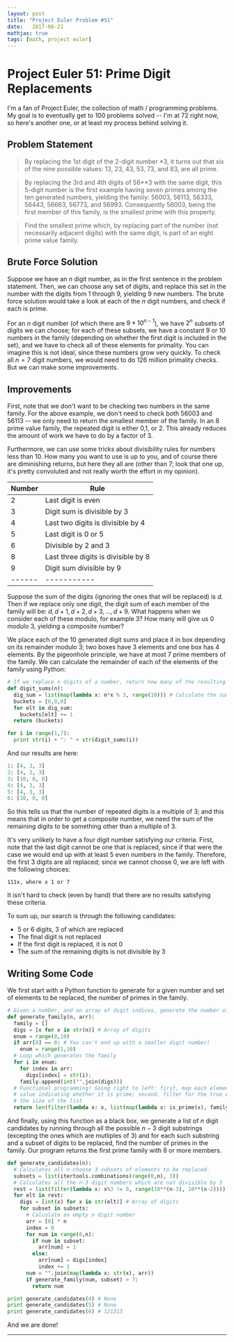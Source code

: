 ```yaml
---
layout: post
title: "Project Euler Problem #51"
date:   2017-06-21
mathjax: true
tags: [math, project euler]
---
```


# Project Euler 51: Prime Digit Replacements

I'm a fan of Project Euler, the collection of math / programming problems. My goal is to eventually get to 100 problems solved -- I'm at 72 right now, so here's another one, or at least my process behind solving it.

## Problem Statement

>By replacing the 1st digit of the 2-digit number *3, it turns out that six of the nine possible values: 13, 23, 43, 53, 73, and 83, are all prime.

>By replacing the 3rd and 4th digits of 56**3 with the same digit, this 5-digit number is the first example having seven primes among the ten generated numbers, yielding the family: 56003, 56113, 56333, 56443, 56663, 56773, and 56993. Consequently 56003, being the first member of this family, is the smallest prime with this property.

>Find the smallest prime which, by replacing part of the number (not necessarily adjacent digits) with the same digit, is part of an eight prime value family.

## Brute Force Solution

Suppose we have an $n$ digit number, as in the first sentence in the problem statement. Then, we can choose any set of digits, and replace this set in the number with the digits from $1$ through $9$, yielding $9$ new numbers. The brute force solution would take a look at each of the $n$ digit numbers, and check if each is prime.

For an $n$ digit number (of which there are $9*10^{n-1}$), we have $2^{n}$ subsets of digits we can choose; for each of these subsets, we have a constant $9$ or $10$ numbers in the family (depending on  whether the first digit is included in the set), and we have to check all of these elements for primality. You can imagine this is not ideal, since these numbers grow very quickly. To check all $n=7$ digit numbers, we would need to do $126$ million primality checks. But we can make some improvements.

## Improvements

First, note that we don't want to be checking two numbers in the same family. For the above example, we don't need to check both $56003$ and $56113$ -- we only need to return the smallest member of the family. In an $8$ prime value family, the repeated digit is either $0$,$1$, or $2$. This already reduces the amount of work we have to do by a factor of 3.

Furthermore, we can use some tricks about divisibility rules for numbers less than $10$. How many you want to use is up to you, and of course there are diminishing returns, but here they all are (other than $7$; look that one up, it's pretty convoluted and not really worth the effort in my opinion).

| Number | Rule |
| ------ | ----------- |
| $2$   | Last digit is even |
| $3$   | Digit sum is divisible by $3$ |
| $4$    | Last two digits is divisible by $4$|
| $5$    | Last digit is $0$ or $5$|
| $6$    | Divisible by $2$ and $3$|
| $8$    | Last three digits is divisible by $8$|
| $9$    | Digit sum divisible by $9$ |
| ------ | ----------- |


Suppose the sum of the digits (ignoring the ones that will be replaced) is $d$. Then if we replace only one digit, the digit sum of each member of the family will be: $d, d+1, d+2, d+3, ..., d+9$. What happens when we consider each of these modulo, for example $3$? How many will give us $0$ modulo $3$, yielding a composite number?

We place each of the $10$ generated digit sums and place it in box depending on its remainder modulo $3$; two boxes have $3$ elements and one box has $4$ elements. By the pigeonhole principle, we have at most $7$ prime members of the family. We can calculate the remainder of each of the elements of the family using Python:

```python
# If we replace n digits of a number, return how many of the resulting 10 digit sums is 0 modulo 3?
def digit_sums(n):
  dig_sum = list(map(lambda x: n*x % 3, range(10))) # Calculate the sum of n copies of each digit, mod 3
  buckets = [0,0,0]
  for elt in dig_sum:
    buckets[elt] += 1
  return (buckets)

for i in range(1,7):
  print str(i) + ": " + str(digit_sums(i))
```
And our results are here:

```python
1: [4, 3, 3]
2: [4, 3, 3]
3: [10, 0, 0]
4: [4, 3, 3]
5: [4, 3, 3]
6: [10, 0, 0]
```

So this tells us that the number of repeated digits is a multiple of 3; and this means that in order to get a composite number, we need the sum of the remaining digits to be something other than a multiple of 3.

It's very unlikely to have a four digit number satisfying our criteria. First, note that the last digit cannot be one that is replaced, since if that were the case we would end up with at least $5$ even numbers in the family. Therefore, the first $3$ digits are all replaced; since we cannot choose $0$, we are left with the following choices:

```
111x, where x 1 or 7
```
It isn't hard to check (even by hand) that there are no results satisfying these criteria.

To sum up, our search is through the following candidates:
* $5$ or $6$ digits, $3$ of which are replaced
* The final digit is not replaced
* If the first digit is replaced, it is not 0
* The sum of the remaining digits is not divisible by 3

## Writing Some Code

We first start with a Python function to generate for a given number and set of elements to be replaced, the number of primes in the family.

```python
# Given a number, and an array of digit indices, generate the number of primes in its family.
def generate_family(n, arr):
  family = []
  digs = [x for x in str(n)] # Array of digits
  enum = range(0,10)
  if arr[0] == 0: # You can't end up with a smaller digit number!
    enum = range(1,10)
  # Loop which generates the family
  for i in enum:
    for index in arr:
      digs[index] = str(i);
    family.append(int("".join(digs)))
  # Functional programming! Going right to left: first, map each element to a boolean
  # value indicating whether it is prime; second, filter for the true elements; last, count
  # the size of the list
  return len(filter(lambda x: x, list(map(lambda x: is_prime(x), family))))
```

And finally, using this function as a black box, we generate a list of $n$ digit candidates by running through all the possible $n-3$ digit substrings (excepting the ones which are mutliples of $3$) and for each such substring and a subset of digits to be replaced, find the number of primes in the family. Our program returns the first prime family with 8 or more members.

```python
def generate_candidates(n):
  # Calculates all n choose 3 subsets of elements to be replaced.
  subsets = list(itertools.combinations(range(0,n), 3))
  # Calculates all the n-3 digit numbers which are not divisible by 3
  rest = list(filter(lambda x: x%3 != 0, range(10**(n-3), 10**(n-2))))
  for elt in rest:
    digs = [int(x) for x in str(elt)] # Array of digits
    for subset in subsets:
      # Calculate an empty n digit number
      arr = [0] * n
      index = 0
      for num in range(0,n):
        if num in subset:
          arr[num] = 1
        else:
          arr[num] = digs[index]
          index += 1
      num = "".join(map(lambda x: str(x), arr))
      if generate_family(num, subset) > 7:
        return num

print generate_candidates(4) # None
print generate_candidates(5) # None
print generate_candidates(6) # 121313
```

And we are done!

---